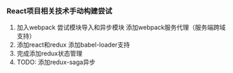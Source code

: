 ### React项目相关技术手动构建尝试

1. 加入webpack 尝试模块导入和异步模块 添加webpack服务代理（服务端跨域支持）
2. 添加react和redux 添加babel-loader支持
3. 完成添加redux状态管理
4. TODO: 添加redux-saga异步

